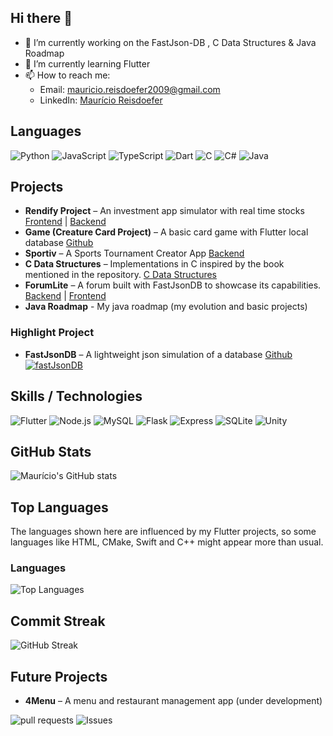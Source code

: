 ## Hi there 👋

- 🔭 I’m currently working on the FastJson-DB
, C Data Structures & Java Roadmap
- 🌱 I’m currently learning Flutter
- 📫 How to reach me:  
  - Email: [mauricio.reisdoefer2009@gmail.com](mailto:mauricio.reisdoefer2009@gmail.com)  
  - LinkedIn: [Maurício Reisdoefer](https://www.linkedin.com/in/mauricio-reisdoefer-5a4768323/)

## Languages
![Python](https://img.shields.io/badge/Python-14354C?style=for-the-badge&logo=python&logoColor=white)
![JavaScript](https://img.shields.io/badge/JavaScript-323330?style=for-the-badge&logo=javascript&logoColor=F7DF1E)
![TypeScript](https://img.shields.io/badge/TypeScript-007ACC?style=for-the-badge&logo=typescript&logoColor=white)
![Dart](https://img.shields.io/badge/Dart-0175C2?style=for-the-badge&logo=dart&logoColor=white)
![C](https://img.shields.io/badge/C-00599C?style=for-the-badge&logo=c&logoColor=white)
![C#](https://img.shields.io/badge/C%23-239120?style=for-the-badge&logo=c-sharp&logoColor=white)
![Java](https://img.shields.io/badge/Java-007396?style=for-the-badge&logo=openjdk&logoColor=white)

## Projects
- **Rendify Project** – An investment app simulator with real time stocks [Frontend](https://github.com/MauricioReisdoefer/rendify-frontend) | [Backend](https://github.com/MauricioReisdoefer/rendify-backend)
- **Game (Creature Card Project)** – A basic card game with Flutter local database [Github](https://github.com/LeoLorde/game)
- **Sportiv** – A Sports Tournament Creator App [Backend](https://github.com/MauricioReisdoefer/sportiv-backend)
- **C Data Structures** – Implementations in C inspired by the book mentioned in the repository. [C Data Structures](https://github.com/MauricioReisdoefer/c-data-structures)  
- **ForumLite** – A forum built with FastJsonDB to showcase its capabilities. [Backend](https://github.com/MauricioReisdoefer/forumLite-backend) | [Frontend](https://github.com/MauricioReisdoefer/forumLite-frontend)
- **Java Roadmap** - My java roadmap (my evolution and basic projects)

### Highlight Project ###
- **FastJsonDB** – A lightweight json simulation of a database [Github](https://github.com/MauricioReisdoefer/fastjson-db)
[![fastJsonDB](https://img.shields.io/badge/fastJsonDB-v0.3.5-02569B?style=for-the-badge&logo=python&logoColor=white)](https://github.com/MauricioReisdoefer/fastjson-db)

## Skills / Technologies
![Flutter](https://img.shields.io/badge/Flutter-02569B?style=for-the-badge&logo=flutter&logoColor=white)
![Node.js](https://img.shields.io/badge/Node.js-339933?style=for-the-badge&logo=node.js&logoColor=white)
![MySQL](https://img.shields.io/badge/MySQL-4479A1?style=for-the-badge&logo=mysql&logoColor=white)
![Flask](https://img.shields.io/badge/Flask-000000?style=for-the-badge&logo=flask&logoColor=white)
![Express](https://img.shields.io/badge/Express-000000?style=for-the-badge&logo=express&logoColor=white)
![SQLite](https://img.shields.io/badge/SQLite-07405E?style=for-the-badge&logo=sqlite&logoColor=white)
![Unity](https://img.shields.io/badge/Unity-000000?style=for-the-badge&logo=unity&logoColor=white)

## GitHub Stats
![Maurício's GitHub stats](https://github-readme-stats.vercel.app/api?username=MauricioReisdoefer&show_icons=true&theme=radical)

## Top Languages
The languages shown here are influenced by my Flutter projects, so some languages like HTML, CMake, Swift and C++ might appear more than usual.

### Languages
![Top Languages](https://github-readme-stats.vercel.app/api/top-langs/?username=MauricioReisdoefer&layout=compact&theme=radical)

## Commit Streak
![GitHub Streak](https://github-readme-streak-stats.herokuapp.com/?user=MauricioReisdoefer&theme=radical)

## Future Projects
- **4Menu** – A menu and restaurant management app (under development)

![pull requests](https://img.shields.io/badge/Pull%20Requests-2-brightgreen) ![Issues](https://img.shields.io/badge/Issues-6-blue)
